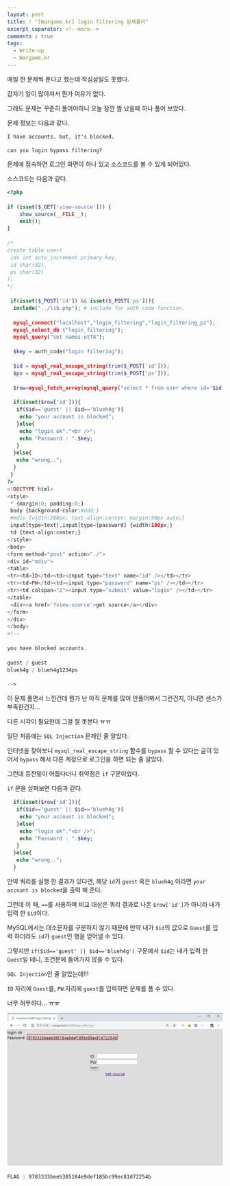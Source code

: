 ```yaml
---
layout: post
title: ! "[Wargame.kr] login filtering 문제풀이"
excerpt_separator: <!--more-->
comments : true
tags:
  - Write-up
  - Wargame.kr
---
```


매일 한 문제씩 푼다고 했는데 작심삼일도 못했다.  

갑자기 일이 많아져서 뭔가 여유가 없다.  

그래도 문제는 꾸준히 풀어야하니 오늘 잠깐 짬 났을때 하나 풀어 보았다.  

<!--more-->

문제 정보는 다음과 같다.  

```
I have accounts. but, it's blocked.

can you login bypass filtering?
```

문제에 접속하면 로그인 화면이 하나 있고 소스코드를 볼 수 있게 되어있다.  

소스코드는 다음과 같다.  

```php
<?php

if (isset($_GET['view-source'])) {
    show_source(__FILE__);
    exit();
}

/*
create table user(
 idx int auto_increment primary key,
 id char(32),
 ps char(32)
);
*/

 if(isset($_POST['id']) && isset($_POST['ps'])){
  include("../lib.php"); # include for auth_code function.

  mysql_connect("localhost","login_filtering","login_filtering_pz");
  mysql_select_db ("login_filtering");
  mysql_query("set names utf8");

  $key = auth_code("login filtering");

  $id = mysql_real_escape_string(trim($_POST['id']));
  $ps = mysql_real_escape_string(trim($_POST['ps']));

  $row=mysql_fetch_array(mysql_query("select * from user where id='$id' and ps=md5('$ps')"));

  if(isset($row['id'])){
   if($id=='guest' || $id=='blueh4g'){
    echo "your account is blocked";
   }else{
    echo "login ok"."<br />";
    echo "Password : ".$key;
   }
  }else{
   echo "wrong..";
  }
 }
?>
<!DOCTYPE html>
<style>
 * {margin:0; padding:0;}
 body {background-color:#ddd;}
 #mdiv {width:200px; text-align:center; margin:50px auto;}
 input[type=text],input[type=[password] {width:100px;}
 td {text-align:center;}
</style>
<body>
<form method="post" action="./">
<div id="mdiv">
<table>
<tr><td>ID</td><td><input type="text" name="id" /></td></tr>
<tr><td>PW</td><td><input type="password" name="ps" /></td></tr>
<tr><td colspan="2"><input type="submit" value="login" /></td></tr>
</table>
 <div><a href='?view-source'>get source</a></div>
</form>
</div>
</body>
<!--

you have blocked accounts.

guest / guest
blueh4g / blueh4g1234ps

-->
```

이 문제 풀면서 느낀건데 뭔가 난 아직 문제를 많이 안풀어봐서 그런건지, 아니면 센스가 부족한건지...  

다른 시각이 필요한데 그걸 잘 못본다 ㅠㅠ  

일단 처음에는 `SQL Injection` 문제인 줄 알았다.  

인터넷을 찾아보니 `mysql_real_escape_string` 함수를 `bypass` 할 수 있다는 글이 있어서 `bypass` 해서 다른 계정으로 로그인을 하면 되는 줄 알았다.  

그런데 등잔밑이 어둡다더니 취약점은 `if` 구문이었다.  

`if` 문을 살펴보면 다음과 같다.  

```php
  if(isset($row['id'])){
   if($id=='guest' || $id=='blueh4g'){
    echo "your account is blocked";
   }else{
    echo "login ok"."<br />";
    echo "Password : ".$key;
   }
  }else{
   echo "wrong..";
  }
```

만약 쿼리를 실행 한 결과가 있다면, 해당 `id`가 `guest` 혹은 `blueh4g` 이라면 `your account is blocked`을 출력 해 준다.  

그런데 이 때, `==`를 사용하며 비교 대상은 쿼리 결과로 나온 `$row['id']`가 아니라 내가 입력 한 `$id`이다.  

MySQL에서는 대소문자를 구분하지 않기 때문에 만약 내가 `$id`의 값으로 `Guest`를 입력 하더라도 `id`가 `guest`인 행을 얻어낼 수 있다.  

그렇지만 `if($id=='guest' || $id=='blueh4g')` 구문에서 `$id`는 내가 입력 한 `Guest`일 테니, 조건문에 들어가지 않을 수 있다.  

`SQL Injection`인 줄 알았는데!!!  

`ID` 자리에 `Guest`를, `PW` 자리에 `guest`를 입력하면 문제를 풀 수 있다.  

너무 허무하다... ㅠㅠ  

![](/images/wargame.kr/login_filtering/login_filtering_01.png)

```
FLAG : 9783333beeb385184e9def185bc99ec81d72254b
```